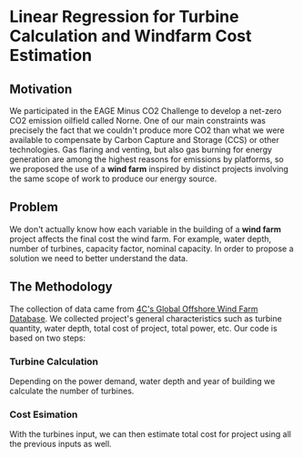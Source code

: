 # Linear Regression for Turbine Calculation and Windfarm Cost Estimation

## Motivation
We participated in the EAGE Minus CO2 Challenge to develop a net-zero CO2 emission oilfield called Norne. One of our main constraints was precisely the fact that we couldn't produce more CO2 than what we were available to compensate by Carbon Capture and Storage (CCS) or other technologies. Gas flaring and venting, but also gas burning for energy generation are among the highest reasons for emissions by platforms, so we proposed the use of a **wind farm** inspired by distinct projects involving the same scope of work to produce our energy source.

## Problem
We don't actually know how each variable in the building of a **wind farm** project affects the final cost the wind farm. For example, water depth, number of turbines, capacity factor, nominal capacity. In order to propose a solution we need to better understand the data.

## The Methodology
The collection of data came from [4C's Global Offshore Wind Farm Database](https://www.4coffshore.com/windfarms/). We collected project's general characteristics such as turbine quantity, water depth, total cost of project, total power, etc. Our code is based on two steps:

### Turbine Calculation
Depending on the power demand, water depth and year of building we calculate the number of turbines.

### Cost Esimation
With the turbines input, we can then estimate total cost for project using all the previous inputs as well.
